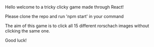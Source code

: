 Hello welcome to a tricky clicky game made through React!

Please clone the repo and run 'npm start' in your command

The aim of this game is to click all 15 different rorschach images without clicking the same one.

Good luck!
